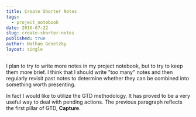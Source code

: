 ```yaml
---
title: Create Shorter Notes
tags:
  - project_notebook
date: 2016-07-22
slug: create-shorter-notes
published: true
author: Nathan Genetzky
layout: single
---
```


I plan to try to write more notes in my project notebook, but to try to keep them
more brief. I think that I should write "too many" notes and then regularly
revisit past notes to determine whether they can be combined into something worth
presenting.

In fact I would like to utilize the GTD methodology. It has proved to be a very
useful way to deal with pending actions. The previous paragraph reflects the
first pillar of GTD, **Capture**.

